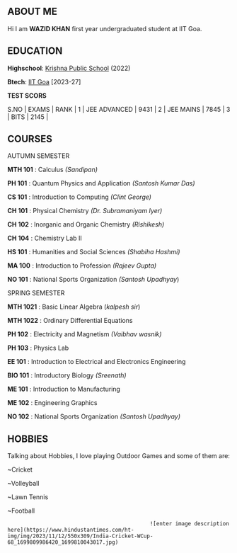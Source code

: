 ## **ABOUT ME**

  Hi I am **WAZID KHAN** first year undergraduated student at IIT Goa.



## **EDUCATION**

**Highschool**: [Krishna Public School](https://kpsraipur.com/) (2022)

**Btech**: [IIT Goa](https://iitgoa.ac.in/)  [2023-27]

 **TEST SCORS**

S.NO | EXAMS  | RANK  |
1 | JEE ADVANCED | 9431  |
2 | JEE MAINS | 7845 |
3 | BITS | 2145 |

## COURSES
AUTUMN SEMESTER

**MTH 101** : Calculus *(Sandipan)*

**PH 101**   : Quantum Physics and Application *(Santosh Kumar Das)*
 
**CS 101**  : Introduction to Computing *(Clint George)*
 
**CH 101** : Physical Chemistry *(Dr. Subramaniyam Iyer)*
 
**CH 102** : Inorganic and Organic Chemistry *(Rishikesh)*
 
**CH 104** : Chemistry Lab II 
 
**HS 101** :  Humanities and Social Sciences *(Shabiha Hashmi)*
 
**MA 100** : Introduction to Profession *(Rajeev Gupta)*
 
**NO 101** : National Sports Organization *(Santosh Upadhyay*)
 
SPRING SEMESTER

**MTH 1021** : Basic Linear Algebra (*kalpesh sir*) 

**MTH 1022** : Ordinary Differential Equations 

**PH 102** : Electricity and Magnetism *(Vaibhav wasnik)*

**PH 103** : Physics Lab 

**EE 101**  : Introduction to Electrical and Electronics Engineering

**BIO 101** : Introductory Biology *(Sreenath)* 

**ME 101** : Introduction to Manufacturing 

**ME 102** : Engineering Graphics 

**NO 102** : National Sports Organization *(Santosh Upadhyay)*

## **HOBBIES**
Talking about Hobbies, I love playing Outdoor  Games and some of them     are:

~Cricket 

~Volleyball

~Lawn Tennis

~Football




                                                 ![enter image description here](https://www.hindustantimes.com/ht-img/img/2023/11/12/550x309/India-Cricket-WCup-68_1699809986420_1699810043017.jpg)
                                                                        
